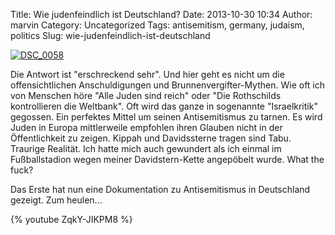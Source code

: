 Title: Wie judenfeindlich ist Deutschland?
Date: 2013-10-30 10:34
Author: marvin
Category: Uncategorized
Tags: antisemitism, germany, judaism, politics
Slug: wie-judenfeindlich-ist-deutschland

[![DSC\_0058](https://farm4.staticflickr.com/3088/3132266905_5e035cb1c8_b.jpg)](http://www.flickr.com/photos/marvinxsteadfast/3132266905/ "DSC_0058 by marvinxsteadfast, on Flickr")

Die Antwort ist "erschreckend sehr". Und hier geht es nicht um die
offensichtlichen Anschuldigungen und Brunnenvergifter-Mythen. Wie oft
ich von Menschen höre "Alle Juden sind reich" oder "Die Rothschilds
kontrollieren die Weltbank". Oft wird das ganze in sogenannte
"Israelkritik" gegossen. Ein perfektes Mittel um seinen Antisemitismus
zu tarnen. Es wird Juden in Europa mittlerweile empfohlen ihren Glauben
nicht in der Öffentlichkeit zu zeigen. Kippah und Davidssterne tragen
sind Tabu. Traurige Realität. Ich hatte mich auch gewundert als ich
einmal im Fußballstadion wegen meiner Davidstern-Kette angepöbelt wurde.
What the fuck?

Das Erste hat nun eine Dokumentation zu Antisemitismus in Deutschland
gezeigt. Zum heulen...

{% youtube ZqkY-JIKPM8 %}

